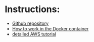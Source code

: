# Instructions:

* [Github repository](https://github.com/hse-aml/natural-language-processing)
* [How to work in the Docker container](https://github.com/hse-aml/natural-language-processing/blob/master/Docker-tutorial.md)
* [detailed AWS tutorial](https://github.com/hse-aml/natural-language-processing/blob/master/AWS-tutorial.md)
